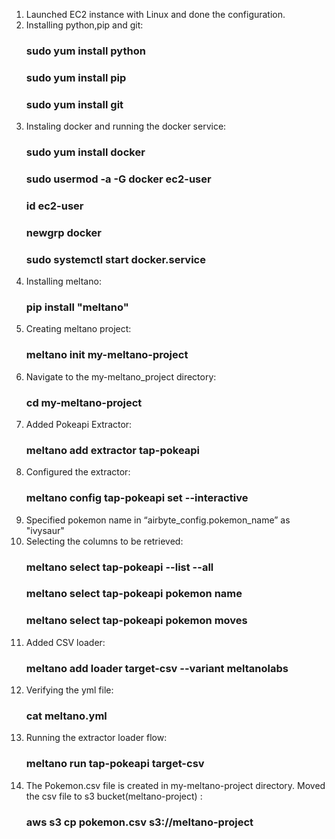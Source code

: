 1. Launched EC2 instance with Linux and done the configuration.
2. Installing python,pip and git:
    ### sudo yum install python
    ### sudo yum install pip
    ### sudo yum install git
4. Instaling docker and running the docker service:
    ### sudo yum install docker
    ### sudo usermod -a -G docker ec2-user
    ### id ec2-user
    ### newgrp docker
    ### sudo systemctl start docker.service
6. Installing meltano:
    ### pip install "meltano"
5. Creating meltano project:
    ### meltano init my-meltano-project
6. Navigate to the my-meltano_project directory:
    ### cd my-meltano-project
7. Added Pokeapi Extractor:
    ### meltano add extractor tap-pokeapi
8. Configured the extractor:
    ### meltano config tap-pokeapi set --interactive
9. Specified pokemon name in “airbyte_config.pokemon_name” as "ivysaur"
10. Selecting the columns to be retrieved:
    ### meltano select tap-pokeapi --list --all
    ### meltano select tap-pokeapi pokemon name
    ### meltano select tap-pokeapi pokemon moves
11. Added CSV loader:
    ### meltano add loader target-csv --variant meltanolabs
12. Verifying the yml file:
    ### cat meltano.yml
14. Running the extractor loader flow:
    ### meltano run tap-pokeapi target-csv
14. The Pokemon.csv file is created in my-meltano-project directory.
Moved the csv file to s3 bucket(meltano-project) :
    ### aws s3 cp pokemon.csv s3://meltano-project
